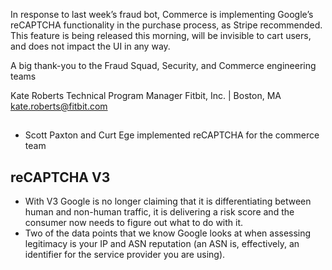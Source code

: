 
In response to last week’s fraud bot, Commerce is implementing Google’s reCAPTCHA functionality in the purchase process, as Stripe recommended. This feature is being released this morning, will be invisible to cart users, and does not impact the UI in any way. 
 
A big thank-you to the Fraud Squad, Security, and Commerce engineering teams 

Kate Roberts
Technical Program Manager
Fitbit, Inc. | Boston, MA
kate.roberts@fitbit.com
##
* Scott Paxton and Curt Ege implemented reCAPTCHA for the commerce team


## reCAPTCHA V3
* With V3 Google is no longer claiming that it is differentiating between human and non-human traffic, it is delivering a risk score and the consumer now needs to figure out what to do with it.
* Two of the data points that we know Google looks at when assessing legitimacy is your IP and ASN reputation (an ASN is, effectively, an identifier for the service provider you are using). 